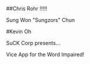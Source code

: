 ##Chris Rohr !!!!!

Sung Won "Sungzors" Chun

#Kevin Oh


SuCK Corp presents...

Vice App for the Word Impaired!